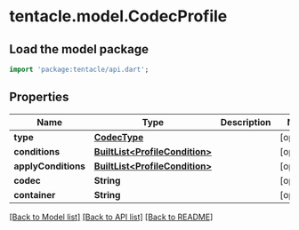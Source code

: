 # tentacle.model.CodecProfile

## Load the model package
```dart
import 'package:tentacle/api.dart';
```

## Properties
Name | Type | Description | Notes
------------ | ------------- | ------------- | -------------
**type** | [**CodecType**](CodecType.md) |  | [optional] 
**conditions** | [**BuiltList&lt;ProfileCondition&gt;**](ProfileCondition.md) |  | [optional] 
**applyConditions** | [**BuiltList&lt;ProfileCondition&gt;**](ProfileCondition.md) |  | [optional] 
**codec** | **String** |  | [optional] 
**container** | **String** |  | [optional] 

[[Back to Model list]](../README.md#documentation-for-models) [[Back to API list]](../README.md#documentation-for-api-endpoints) [[Back to README]](../README.md)


